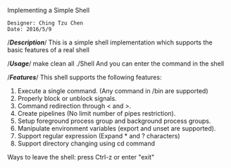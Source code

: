 Implementing a Simple Shell

	Designer: Ching Tzu Chen
	Date: 2016/5/9


/***Description***/
This is a simple shell implementation which supports the basic features of a real shell


/***Usage***/
	make clean all
	./Shell
And you can enter the command in the shell


/***Features***/
This shell supports the following features:

1. Execute a single command. (Any command in /bin are supported)
2. Properly block or unblock signals.
3. Command redirection through < and >.
4. Create pipelines (No limit number of pipes restriction).
5. Setup foreground process group and background process groups.
6. Manipulate environment variables (export and unset are supported).
7. Support regular expression (Expand * and ? characters)
8. Support directory changing using cd command 

Ways to leave the shell: press Ctrl-z or enter "exit"
